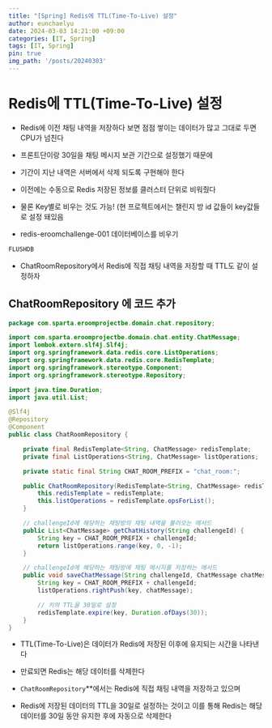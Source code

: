```yaml
---
title: "[Spring] Redis에 TTL(Time-To-Live) 설정"
author: eunchaelyu
date: 2024-03-03 14:21:00 +09:00
categories: [IT, Spring]
tags: [IT, Spring]
pin: true
img_path: '/posts/20240303'
---
```


    
# Redis에 TTL(Time-To-Live) 설정    

- Redis에 이전 채팅 내역을 저장하다 보면 점점 쌓이는 데이터가 많고 그대로 두면 CPU가 넘친다    
- 프론트단이랑 30일을 채팅 메시지 보관 기간으로 설정했기 때문에     
- 기간이 지난 내역은 서버에서 삭제 되도록 구현해야 한다    

- 이전에는 수동으로 Redis 저장된 정보를 클러스터 단위로 비워줬다    
- 물론 Key별로 비우는 것도 가능! (현 프로젝트에서는 챌린지 방 id 값들이 key값들로 설정 돼있음        

- redis-eroomchallenge-001 데이터베이스를 비우기    

```java
FLUSHDB
```

- ChatRoomRepository에서 Redis에 직접 채팅 내역을 저장할 때 TTL도 같이 설정하자        


## ChatRoomRepository 에 코드 추가    

```java
package com.sparta.eroomprojectbe.domain.chat.repository;

import com.sparta.eroomprojectbe.domain.chat.entity.ChatMessage;
import lombok.extern.slf4j.Slf4j;
import org.springframework.data.redis.core.ListOperations;
import org.springframework.data.redis.core.RedisTemplate;
import org.springframework.stereotype.Component;
import org.springframework.stereotype.Repository;

import java.time.Duration;
import java.util.List;

@Slf4j
@Repository
@Component
public class ChatRoomRepository {

    private final RedisTemplate<String, ChatMessage> redisTemplate;
    private final ListOperations<String, ChatMessage> listOperations;

    private static final String CHAT_ROOM_PREFIX = "chat_room:";

    public ChatRoomRepository(RedisTemplate<String, ChatMessage> redisTemplate) {
        this.redisTemplate = redisTemplate;
        this.listOperations = redisTemplate.opsForList();
    }

    // challengeId에 해당하는 채팅방의 채팅 내역을 불러오는 메서드
    public List<ChatMessage> getChatHistory(String challengeId) {
        String key = CHAT_ROOM_PREFIX + challengeId;
        return listOperations.range(key, 0, -1);
    }

    // challengeId에 해당하는 채팅방에 채팅 메시지를 저장하는 메서드
    public void saveChatMessage(String challengeId, ChatMessage chatMessage) {
        String key = CHAT_ROOM_PREFIX + challengeId;
        listOperations.rightPush(key, chatMessage);

        // 키의 TTL을 30일로 설정
        redisTemplate.expire(key, Duration.ofDays(30));
    }
}
```

- TTL(Time-To-Live)은 데이터가 Redis에 저장된 이후에 유지되는 시간을 나타낸다    
- 만료되면 Redis는 해당 데이터를 삭제한다    

- `ChatRoomRepository`**에서는 Redis에 직접 채팅 내역을 저장하고 있으며    
- Redis에 저장된 데이터의 TTL을 30일로 설정하는 것이고 이를 통해 Redis는 해당 데이터를 30일 동안 유지한 후에 자동으로 삭제한다

